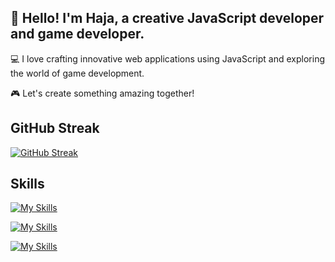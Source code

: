 ## 👋 Hello! I'm Haja, a creative JavaScript developer and game developer.

💻 I love crafting innovative web applications using JavaScript and exploring the world of game development.

🎮 Let's create something amazing together!

## GitHub Streak
[![GitHub Streak](http://github-readme-streak-stats.herokuapp.com?user=hajarakotozafy&hide_border=true&date_format=j%20M%5B%20Y%5D)](https://git.io/streak-stats)

## Skills
[![My Skills](https://skills.thijs.gg/icons?i=js,ts,react,nextjs,gatsbyjs,nodejs,redux,git&theme=light)](https://skills.thijs.gg)

[![My Skills](https://skills.thijs.gg/icons?i=figma,xd,illustrator&theme=light)](https://skills.thijs.gg)

[![My Skills](https://skills.thijs.gg/icons?i=unity&theme=light)](https://skills.thijs.gg)



<!--
**hajarakotozafy/hajarakotozafy** is a ✨ _special_ ✨ repository because its `README.md` (this file) appears on your GitHub profile.

Here are some ideas to get you started:

- 🔭 I’m currently working on ...
- 🌱 I’m currently learning ...
- 👯 I’m looking to collaborate on ...
- 🤔 I’m looking for help with ...
- 💬 Ask me about ...
- 📫 How to reach me: ...
- 😄 Pronouns: ...
- ⚡ Fun fact: ...
-->
